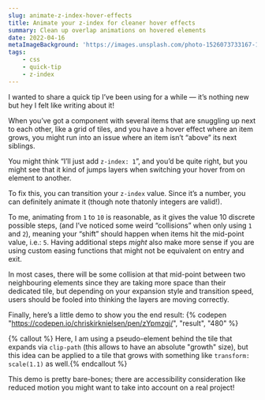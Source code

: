 ```yaml
---
slug: animate-z-index-hover-effects
title: Animate your z-index for cleaner hover effects
summary: Clean up overlap animations on hovered elements
date: 2022-04-16
metaImageBackground: 'https://images.unsplash.com/photo-1526073733167-1b6d55175336?ixlib=rb-1.2.1&ixid=MnwxMjA3fDB8MHxwaG90by1wYWdlfHx8fGVufDB8fHx8&auto=format&fit=crop&w=2670&q=80'
tags:
    - css
    - quick-tip
    - z-index
---
```


I wanted to share a quick tip I’ve been using for a while — it’s nothing new but hey I felt like writing about it!

When you’ve got a component with several items that are snuggling up next to each other, like a grid of tiles, and you have a hover effect where an item grows, you might run into an issue where an item isn’t “above” its next siblings.

You might think “I’ll just add `z-index: 1`”, and you’d be quite right, but you might see that it kind of jumps layers when switching your hover from on element to another.

To fix this, you can transition your `z-index` value. Since it’s a number, you can definitely animate it (though note thatonly integers are valid!).

To me, animating from `1` to `10` is reasonable, as it gives the value 10 discrete possible steps, (and I’ve noticed some weird “collisions” when only using `1` and `2`), meaning your “shift” should happen when items hit the mid-point value, i.e.: `5`. Having additional steps _might_ also make more sense if you are using custom easing functions that might not be equivalent on entry and exit.

In most cases, there will be some collision at that mid-point between two neighbouring elements since they are taking more space than their dedicated tile, but depending on your expansion style and transition speed, users should be fooled into thinking the layers are moving correctly.

Finally, here’s a little demo to show you the end result:
{% codepen "https://codepen.io/chriskirknielsen/pen/zYpmzgj/", "result", "480" %}

{% callout %} Here, I am using a pseudo-element behind the tile that expands via `clip-path` (this allows to have an absolute "growth" size), but this idea can be applied to a tile that grows with something like `transform: scale(1.1)` as well.{% endcallout %}

This demo is pretty bare-bones; there are accessibility consideration like reduced motion you might want to take into account on a real project!
